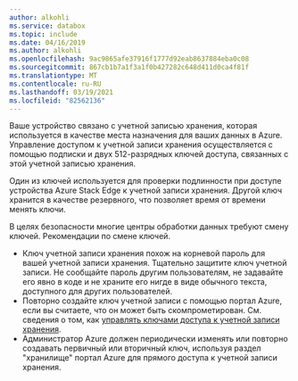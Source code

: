 ```yaml
---
author: alkohli
ms.service: databox
ms.topic: include
ms.date: 04/16/2019
ms.author: alkohli
ms.openlocfilehash: 9ac9865afe37916f1777d92eab8637884eba0c08
ms.sourcegitcommit: 867cb1b7a1f3a1f0b427282c648d411d0ca4f81f
ms.translationtype: MT
ms.contentlocale: ru-RU
ms.lasthandoff: 03/19/2021
ms.locfileid: "82562136"
---
```

Ваше устройство связано с учетной записью хранения, которая используется в качестве места назначения для ваших данных в Azure. Управление доступом к учетной записи хранения осуществляется с помощью подписки и двух 512-разрядных ключей доступа, связанных с этой учетной записью хранения.

Один из ключей используется для проверки подлинности при доступе устройства Azure Stack Edge к учетной записи хранения. Другой ключ хранится в качестве резервного, что позволяет время от времени менять ключи.

В целях безопасности многие центры обработки данных требуют смену ключей. Рекомендации по смене ключей.

- Ключ учетной записи хранения похож на корневой пароль для вашей учетной записи хранения. Тщательно защитите ключ учетной записи. Не сообщайте пароль другим пользователям, не задавайте его явно в коде и не храните его нигде в виде обычного текста, доступного для других пользователей.
- Повторно создайте ключ учетной записи с помощью портал Azure, если вы считаете, что он может быть скомпрометирован. См. сведения о том, как [управлять ключами доступа к учетной записи хранения](../articles/storage/common/storage-account-keys-manage.md).
- Администратор Azure должен периодически изменять или повторно создавать первичный или вторичный ключ, используя раздел "хранилище" портал Azure для прямого доступа к учетной записи хранения.